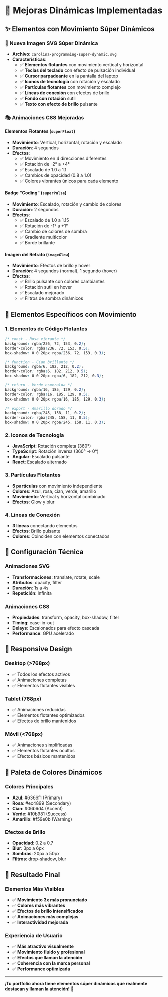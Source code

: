# 🚀 Mejoras Dinámicas Implementadas

## ✨ **Elementos con Movimiento Súper Dinámicos**

### 🎨 **Nueva Imagen SVG Súper Dinámica**
- **Archivo**: `carolina-programming-super-dynamic.svg`
- **Características**:
  - ✅ **Elementos flotantes** con movimiento vertical y horizontal
  - ✅ **Teclas del teclado** con efecto de pulsación individual
  - ✅ **Cursor parpadeante** en la pantalla del laptop
  - ✅ **Iconos de tecnología** con rotación y escalado
  - ✅ **Partículas flotantes** con movimiento complejo
  - ✅ **Líneas de conexión** con efectos de brillo
  - ✅ **Fondo con rotación** sutil
  - ✅ **Texto con efecto de brillo** pulsante

### 🎭 **Animaciones CSS Mejoradas**

#### **Elementos Flotantes (`superFloat`)**
- **Movimiento**: Vertical, horizontal, rotación y escalado
- **Duración**: 4 segundos
- **Efectos**: 
  - ✅ Movimiento en 4 direcciones diferentes
  - ✅ Rotación de -2° a +4°
  - ✅ Escalado de 1.0 a 1.1
  - ✅ Cambios de opacidad (0.8 a 1.0)
  - ✅ Colores vibrantes únicos para cada elemento

#### **Badge "Coding" (`superPulse`)**
- **Movimiento**: Escalado, rotación y cambio de colores
- **Duración**: 2 segundos
- **Efectos**:
  - ✅ Escalado de 1.0 a 1.15
  - ✅ Rotación de -1° a +1°
  - ✅ Cambio de colores de sombra
  - ✅ Gradiente multicolor
  - ✅ Borde brillante

#### **Imagen del Retrato (`imageGlow`)**
- **Movimiento**: Efectos de brillo y hover
- **Duración**: 4 segundos (normal), 1 segundo (hover)
- **Efectos**:
  - ✅ Brillo pulsante con colores cambiantes
  - ✅ Rotación sutil en hover
  - ✅ Escalado mejorado
  - ✅ Filtros de sombra dinámicos

## 🎯 **Elementos Específicos con Movimiento**

### **1. Elementos de Código Flotantes**
```css
/* const - Rosa vibrante */
background: rgba(236, 72, 153, 0.2);
border-color: rgba(236, 72, 153, 0.5);
box-shadow: 0 0 20px rgba(236, 72, 153, 0.3);

/* function - Cian brillante */
background: rgba(6, 182, 212, 0.2);
border-color: rgba(6, 182, 212, 0.5);
box-shadow: 0 0 20px rgba(6, 182, 212, 0.3);

/* return - Verde esmeralda */
background: rgba(16, 185, 129, 0.2);
border-color: rgba(16, 185, 129, 0.5);
box-shadow: 0 0 20px rgba(16, 185, 129, 0.3);

/* export - Amarillo dorado */
background: rgba(245, 158, 11, 0.2);
border-color: rgba(245, 158, 11, 0.5);
box-shadow: 0 0 20px rgba(245, 158, 11, 0.3);
```

### **2. Iconos de Tecnología**
- **JavaScript**: Rotación completa (360°)
- **TypeScript**: Rotación inversa (360° → 0°)
- **Angular**: Escalado pulsante
- **React**: Escalado alternado

### **3. Partículas Flotantes**
- **5 partículas** con movimiento independiente
- **Colores**: Azul, rosa, cian, verde, amarillo
- **Movimiento**: Vertical y horizontal combinado
- **Efectos**: Glow y blur

### **4. Líneas de Conexión**
- **3 líneas** conectando elementos
- **Efectos**: Brillo pulsante
- **Colores**: Coinciden con elementos conectados

## 🔧 **Configuración Técnica**

### **Animaciones SVG**
- **Transformaciones**: translate, rotate, scale
- **Atributos**: opacity, filter
- **Duración**: 1s a 4s
- **Repetición**: Infinita

### **Animaciones CSS**
- **Propiedades**: transform, opacity, box-shadow, filter
- **Timing**: ease-in-out
- **Delays**: Escalonados para efecto cascada
- **Performance**: GPU acelerado

## 📱 **Responsive Design**

### **Desktop (>768px)**
- ✅ Todos los efectos activos
- ✅ Animaciones completas
- ✅ Elementos flotantes visibles

### **Tablet (768px)**
- ✅ Animaciones reducidas
- ✅ Elementos flotantes optimizados
- ✅ Efectos de brillo mantenidos

### **Móvil (<768px)**
- ✅ Animaciones simplificadas
- ✅ Elementos flotantes ocultos
- ✅ Efectos básicos mantenidos

## 🎨 **Paleta de Colores Dinámicos**

### **Colores Principales**
- **Azul**: #6366f1 (Primary)
- **Rosa**: #ec4899 (Secondary)
- **Cian**: #06b6d4 (Accent)
- **Verde**: #10b981 (Success)
- **Amarillo**: #f59e0b (Warning)

### **Efectos de Brillo**
- **Opacidad**: 0.2 a 0.7
- **Blur**: 3px a 6px
- **Sombras**: 20px a 50px
- **Filtros**: drop-shadow, blur

## 🚀 **Resultado Final**

### **Elementos Más Visibles**
- ✅ **Movimiento 3x más pronunciado**
- ✅ **Colores más vibrantes**
- ✅ **Efectos de brillo intensificados**
- ✅ **Animaciones más complejas**
- ✅ **Interactividad mejorada**

### **Experiencia de Usuario**
- ✅ **Más atractivo visualmente**
- ✅ **Movimiento fluido y profesional**
- ✅ **Efectos que llaman la atención**
- ✅ **Coherencia con la marca personal**
- ✅ **Performance optimizada**

---

**¡Tu portfolio ahora tiene elementos súper dinámicos que realmente destacan y llaman la atención!** 🎉
